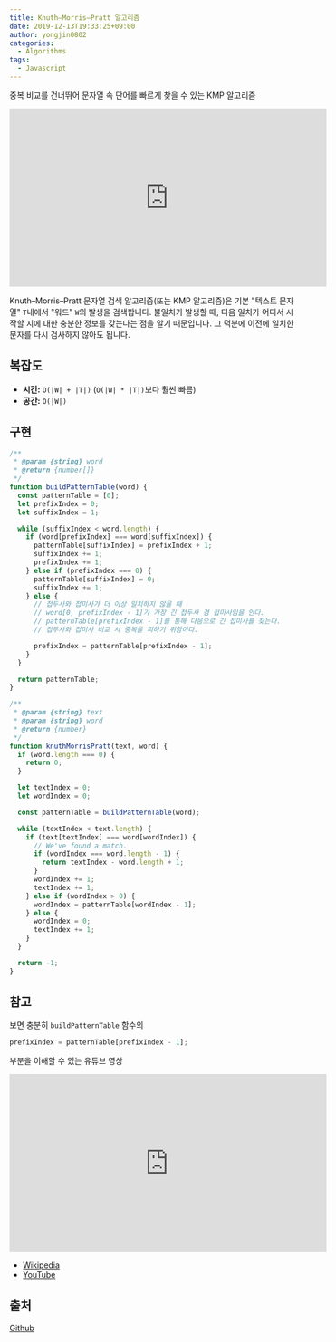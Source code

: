 ```yaml
---
title: Knuth–Morris–Pratt 알고리즘
date: 2019-12-13T19:33:25+09:00
author: yongjin0802
categories:
  - Algorithms
tags:
  - Javascript
---
```


중복 비교를 건너뛰어 문자열 속 단어를 빠르게 찾을 수 있는 KMP 알고리즘

<iframe width="560" height="315" src="https://www.youtube.com/embed/5i7oKodCRJo" frameborder="0" allow="accelerometer; encrypted-media; gyroscope; picture-in-picture" allowfullscreen></iframe>

Knuth–Morris–Pratt 문자열 검색 알고리즘(또는 KMP 알고리즘)은
기본 "텍스트 문자열" `T`내에서 "워드" `W`의 발생을 검색합니다.
불일치가 발생할 때, 다음 일치가 어디서 시작할 지에 대한 충분한 정보를 갖는다는 점을 알기 때문입니다.
그 덕분에 이전에 일치한 문자를 다시 검사하지 않아도 됩니다.

## 복잡도

- **시간:** `O(|W| + |T|)` (`O(|W| * |T|)`보다 훨씬 빠름)
- **공간:** `O(|W|)`

## 구현

```javascript
/**
 * @param {string} word
 * @return {number[]}
 */
function buildPatternTable(word) {
  const patternTable = [0];
  let prefixIndex = 0;
  let suffixIndex = 1;

  while (suffixIndex < word.length) {
    if (word[prefixIndex] === word[suffixIndex]) {
      patternTable[suffixIndex] = prefixIndex + 1;
      suffixIndex += 1;
      prefixIndex += 1;
    } else if (prefixIndex === 0) {
      patternTable[suffixIndex] = 0;
      suffixIndex += 1;
    } else {
      // 접두사와 접미사가 더 이상 일치하지 않을 때
      // word[0, prefixIndex - 1]가 가장 긴 접두사 겸 접미사임을 안다.
      // patternTable[prefixIndex - 1]를 통해 다음으로 긴 접미사를 찾는다.
      // 접두사와 접미사 비교 시 중복을 피하기 위함이다.

      prefixIndex = patternTable[prefixIndex - 1];
    }
  }

  return patternTable;
}

/**
 * @param {string} text
 * @param {string} word
 * @return {number}
 */
function knuthMorrisPratt(text, word) {
  if (word.length === 0) {
    return 0;
  }

  let textIndex = 0;
  let wordIndex = 0;

  const patternTable = buildPatternTable(word);

  while (textIndex < text.length) {
    if (text[textIndex] === word[wordIndex]) {
      // We've found a match.
      if (wordIndex === word.length - 1) {
        return textIndex - word.length + 1;
      }
      wordIndex += 1;
      textIndex += 1;
    } else if (wordIndex > 0) {
      wordIndex = patternTable[wordIndex - 1];
    } else {
      wordIndex = 0;
      textIndex += 1;
    }
  }

  return -1;
}
```

## 참고

보면 충분히 `buildPatternTable` 함수의

```javascript
prefixIndex = patternTable[prefixIndex - 1];
```

부분을 이해할 수 있는 유튜브 영상

<iframe width="560" height="315" src="https://www.youtube.com/embed/KG44VoDtsAA" frameborder="0" allow="accelerometer; autoplay; encrypted-media; gyroscope; picture-in-picture" allowfullscreen></iframe>

- [Wikipedia](https://en.wikipedia.org/wiki/Knuth%E2%80%93Morris%E2%80%93Pratt_algorithm)
- [YouTube](https://www.youtube.com/watch?v=GTJr8OvyEVQ&list=PLLXdhg_r2hKA7DPDsunoDZ-Z769jWn4R8)

## 출처

[Github](https://github.com/trekhleb/javascript-algorithms/tree/master/src/algorithms/string/knuth-morris-pratt)
